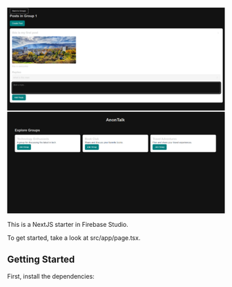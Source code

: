 
![App Screenshot](./main.png)
![App Screenshot](./main2.png)


This is a NextJS starter in Firebase Studio.

To get started, take a look at src/app/page.tsx.

## Getting Started

First, install the dependencies:


